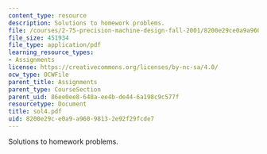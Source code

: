 ```yaml
---
content_type: resource
description: Solutions to homework problems.
file: /courses/2-75-precision-machine-design-fall-2001/8200e29ce0a9a96098132e92f29fcde7_sol4.pdf
file_size: 451934
file_type: application/pdf
learning_resource_types:
- Assignments
license: https://creativecommons.org/licenses/by-nc-sa/4.0/
ocw_type: OCWFile
parent_title: Assignments
parent_type: CourseSection
parent_uid: 86ee0ee8-648a-ee4b-de44-6a198c9c577f
resourcetype: Document
title: sol4.pdf
uid: 8200e29c-e0a9-a960-9813-2e92f29fcde7
---
```

Solutions to homework problems.